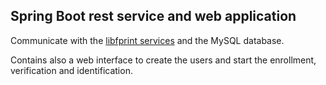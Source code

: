 ## Spring Boot rest service and web application

Communicate with the [libfprint services](https://github.com/FabioBentoLuiz/raspi-libfprint/tree/master/libfprint) and the MySQL database.

Contains also a web interface to create the users and start the enrollment, verification and identification.
